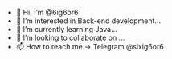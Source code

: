 - 👋 Hi, I’m @6ig6or6
- 👀 I’m interested in Back-end development...
- 🌱 I’m currently learning Java...
- 💞️ I’m looking to collaborate on ...
- 📫 How to reach me -> Telegram @sixig6or6

<!---
6ig6or6/6ig6or6 is a ✨ special ✨ repository because its `README.md` (this file) appears on your GitHub profile.
You can click the Preview link to take a look at your changes.
--->
